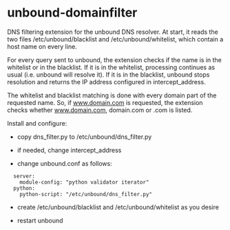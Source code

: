 # unbound-domainfilter

DNS filtering extension for the unbound DNS resolver. At start, it reads the
two files /etc/unbound/blacklist and /etc/unbound/whitelist, which contain a
host name on every line.

For every query sent to unbound, the extension checks if the name is in the
whitelist or in the blacklist. If it is in the whitelist, processing continues
as usual (i.e. unbound will resolve it). If it is in the blacklist, unbound
stops resolution and returns the IP address configured in intercept_address.

The whitelist and blacklist matching is done with every domain part of the
requested name. So, if www.domain.com is requested, the extension checks
whether www.domain.com, domain.com or .com is listed.

Install and configure:

- copy dns_filter.py to /etc/unbound/dns_filter.py

- if needed, change intercept_address

- change unbound.conf as follows:

```
  server:
    module-config: "python validator iterator"
  python:
    python-script: "/etc/unbound/dns_filter.py"
```

- create /etc/unbound/blacklist and /etc/unbound/whitelist as you desire

- restart unbound


